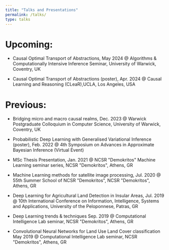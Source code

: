 ```yaml
---
title: "Talks and Presentations"
permalink: /talks/
type: talks
---
```


Upcoming:
======
* Causal Optimal Transport of Abstractions, May 2024 @ Algorithms & Computationally Intensive Inference Seminar, University of Warwick, Coventry, UK

* Causal Optimal Transport of Abstractions (poster), Apr. 2024 @ Causal Learning and Reasoning (CLeaR),UCLA, Los Angeles, USA


Previous:
======
* Bridging micro and macro causal realms, Dec. 2023 @ Warwick Postgraduate Colloquium in Computer Science, University of Warwick, Coventry, UK

* Probabilistic Deep Learning with Generalised Variational Inference (poster), Feb. 2022 @ 4th Symposium on Advances in Approximate Bayesian Inference (Virtual Event)

* MSc Thesis Presentation, Jan. 2021 @ NCSR "Demokritos" Machine Learning seminar series, NCSR "Demokritos", Athens, GR

* Machine Learning methods for satellite image processing, Jul. 2020 @ 55th Summer School of NCSR "Demokritos", NCSR "Demokritos", Athens, GR

* Deep Learning for Agricultural Land Detection in Insular Areas, Jul. 2019 @ 10th International Conference on Information, Intelligence, Systems and
Applications, University of the Peloponnese, Patras, GR
      
* Deep Learning trends & techniques Sep. 2019 @ Computational Intelligence Lab seminar, NCSR "Demokritos", Athens, GR
      
* Convolutional Neural Networks for Land Use Land Cover classification May 2019 @ Computational Intelligence Lab seminar, NCSR "Demokritos", Athens, GR
